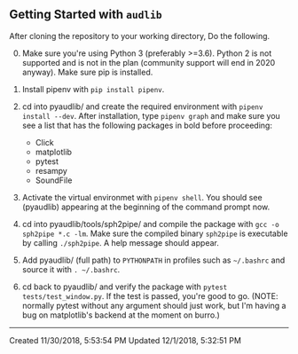 ## Getting Started with `audlib`

After cloning the repository to your working directory, Do the following.

0. Make sure you're using Python 3 (preferably >=3.6). Python 2 is not supported and is not in the plan (community support will end in 2020 anyway). Make sure pip is installed.

1. Install pipenv with `pip install pipenv`.

2. cd into pyaudlib/ and create the required environment with `pipenv install --dev`. After installation, type `pipenv graph` and make sure you see a list that has the following packages in bold before proceeding:

    - Click
	- matplotlib
	- pytest
	- resampy
	- SoundFile

3. Activate the virtual environmet with `pipenv shell`. You should see (pyaudlib) appearing at the beginning of the command prompt now.

4. cd into pyaudlib/tools/sph2pipe/ and compile the package with `gcc -o sph2pipe *.c -lm`. Make sure the compiled binary `sph2pipe` is executable by calling `./sph2pipe`. A help message should appear.

5. Add pyaudlib/ (full path) to `PYTHONPATH` in profiles such as `~/.bashrc` and source it with `. ~/.bashrc`.

6. cd back to pyaudlib/ and verify the package with `pytest tests/test_window.py`. If the test is passed, you're good to go. (NOTE: normally pytest without any argument should just work, but I'm having a bug on matplotlib's backend at the moment on burro.)

---
Created 11/30/2018, 5:53:54 PM
Updated 12/1/2018, 5:32:51 PM
